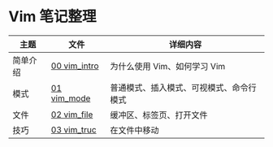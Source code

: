 # Vim 笔记整理

| 主题     | 文件                              | 详细内容                                 |
| -------- | --------------------------------- | ---------------------------------------- |
| 简单介绍 | [00 vim_intro](00%20vim_intro.md) | 为什么使用 Vim、如何学习 Vim             |
| 模式     | [01 vim_mode](01%20vim_mode.md)   | 普通模式、插入模式、可视模式、命令行模式 |
| 文件     | [02 vim_file](02%20vim_file.md)   | 缓冲区、标签页、打开文件                 |
| 技巧     | [03 vim_truc](03%20vim_truc.md)   | 在文件中移动                                         |
